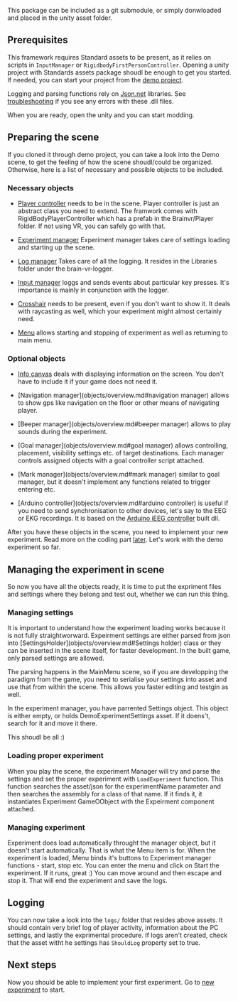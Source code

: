 This package can be included as a git submodule, or simply donwloaded and placed in the unity asset folder. 

## Prerequisites
This framework requires Standard assets to be present, as it relies on scripts in `InputManager` or `RigidbodyFirstPersonController`. Opening a unity project with Standards assets package shoudl be enough to get you started. If needed, you can start your project from the [demo project](https://github.com/BrainVR/brainvr-unity-framework-demo).

Logging and parsing functions rely on [Json.net](https://www.newtonsoft.com/json) libraries. See [troubleshooting](troubleshooting.md) if you see any errors with these .dll files.

When you are ready, open the unity and you can start modding.

## Preparing the scene
If you cloned it through demo project, you can take a look into the Demo scene, to get the feeling of how the scene shoudl/could be organized. Otherwise, here is a list of necessary and possible objects to be included.

### Necessary objects

- [Player controller](objects/overview.md#player) needs to be in the scene. Player controller is just an abstract class you need to extend. The framwork comes with RigidBodyPlayerController which has a prefab in the Brainvr/Player folder. If not using VR, you can safely go with that.

- [Experiment manager](objects/overview.md#experiment-manager) Experiment manager takes care of settings loading and starting up the scene.

- [Log manager](objects/overview.md#log-manager) Takes care of all the logging. It resides in the Libraries folder under the brain-vr-logger. 

- [Input manager](objects/overview.md#input-manager) loggs and sends events about particular key presses. It's importance is mainly in conjunction with the logger.

- [Crosshair](objects/overview.md#crosshair) needs to be present, even if you don't want to show it. It deals with raycasting as well, which your experiment might almost certainly need.

- [Menu](objects/overview.md#menu) allows starting and stopping of experiment as well as returning to main menu.

### Optional objects

- [Info canvas](objects/overview.md#info-canvas) deals with displaying information on the screen. You don't have to include it if your game does not need it.

- [Navigation manager](objects/overview.md#navigation manager) allows to show gps like navigation on the floor or other means of navigating player.

- [Beeper manager](objects/overview.md#beeper manager) allows to play sounds during the experiment.

- [Goal manager](objects/overview.md#goal manager) allows controlling, placement, visibility settings etc. of target destinations. Each manager controls assigned objects with a goal controller script attached.

- [Mark manager](objects/overview.md#mark manager) similar to goal manager, but it doesn't implement any functions related to trigger entering etc.

- [Arduino controller](objects/overview.md#arduino controller) is useful if you need to send synchronisation to other devices, let's say to the EEG or EKG recordings. It is based on the [Arduino iEEG controller](https://github.com/hejtmy/iEEGArduinoConnector/tree/NET_3.5) built dll.

After you have these objects in the scene, you need to implement your new experiment. Read more on the coding part [later](new-experiment.md). Let's work with the demo experiment so far.

## Managing the experiment in scene
So now you have all the objects ready, it is time to put the expriment files and settings where they belong and test out, whether we can run this thing.

### Managing settings
It is important to understand how the experiment loading works because it is not fully straightworward. Expeirment settings are either parsed from json into [SettingsHolder](objects/overview.md#Settings holder) class or they can be inserted in the scene itself, for faster development. In the built game, only parsed settings are allowed.

The parsing happens in the MainMenu scene, so if you are developping the paradigm from the game, you need to serialise your settings into asset and use that from within the scene. This allows you faster editing and testgin as well.

In the experiment manager, you have parrented Settings object. This object is either empty, or holds DemoExperimentSettings asset. If it doens't, search for it and move it there. 

This shoudl be all :) 

### Loading proper experiment
When you play the scene, the experiment Manager will try and parse the settings and set the proper experiment with `LoadExperiment` function. This function searches the asset/json for the experimentName parameter and then searches the assembly for a class of that name. If it finds it, it instantiates Experiment GameOObject with the Expeirment component attached.

### Managing experiment
Experiment does load automatically throught the manager object, but it doesn't start automatically. That is what the Menu item is for. When the experiment is loaded, Menu binds it's buttons to Experiment manager functions - start, stop etc. You can enter the menu and click on Start the experiment. If it runs, great :) You can move around and then escape and stop it. That will end the experiment and save the logs.

## Logging
You can now take a look into the `logs/` folder that resides above assets. It should contain very brief log of player activity, information about the PC settings, and lastly the exprimental procedure. If logs aren't created, check that the asset witht he settings has `ShouldLog` property set to true.

## Next steps
Now you should be able to implement your first experiment. Go to [new experiment](new-experiment.md) to start.